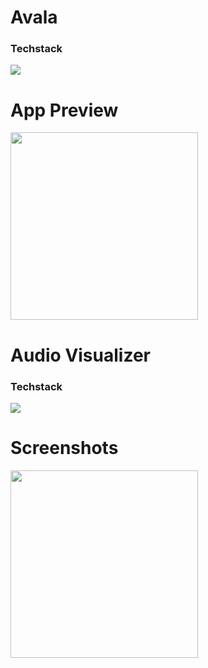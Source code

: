 # Avala

### Techstack

<a href="https://skillicons.dev">
    <img src="https://skillicons.dev/icons?i=swift,firebase" />
</a>

# App Preview

<img src="https://github.com/RubyQianru/molab-2024-01-RubyZhang/assets/142470034/4737e37e-0ec2-4b51-87ee-1c4af3eaced8" width="300">

# Audio Visualizer

### Techstack

<a href="https://skillicons.dev">
    <img src="https://skillicons.dev/icons?i=swift" />
</a>

# Screenshots

<img src="https://github.com/RubyQianru/molab-2024-01-RubyZhang/assets/142470034/959ebb8f-b2a2-4e21-81c7-c2a728840372" width="300">



